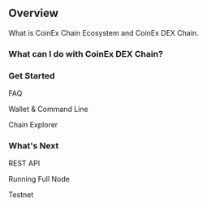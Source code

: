 ## Overview

What is CoinEx Chain Ecosystem and CoinEx DEX Chain.



### What can I do with CoinEx DEX Chain?



### Get Started

FAQ

Wallet & Command Line

Chain Explorer



### What's Next

REST API

Running Full Node

Testnet

